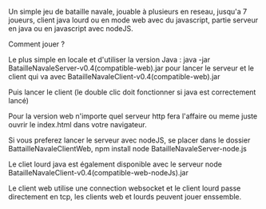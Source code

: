 Un simple jeu de bataille navale, jouable à plusieurs en reseau, jusqu'a 7 joueurs, 
client java lourd ou en mode web avec du javascript, partie serveur en java ou en javascript avec nodeJS.

Comment jouer ?

Le plus simple en locale et d'utiliser la version Java :
java -jar BatailleNavaleServer-v0.4(compatible-web).jar pour lancer le serveur et le client qui va avec BatailleNavaleClient-v0.4(compatible-web).jar

Puis lancer le client (le double clic doit fonctionner si java est correctement lancé)

Pour la version web n'importe quel serveur http fera l'affaire ou meme juste ouvrir le index.html dans votre navigateur.

Si vous preferez lancer le serveur avec nodeJS, se placer dans le dossier BattailleNavaleClientWeb,
npm install
node BatailleNavaleServer-node.js

Le cliet lourd java est également disponible avec le serveur node BatailleNavaleClient-v0.4(compatible-web-nodeJs).jar

Le client web utilise une connection websocket et le client lourd passe directement en tcp, les clients web et lourds peuvent jouer enssemble.




